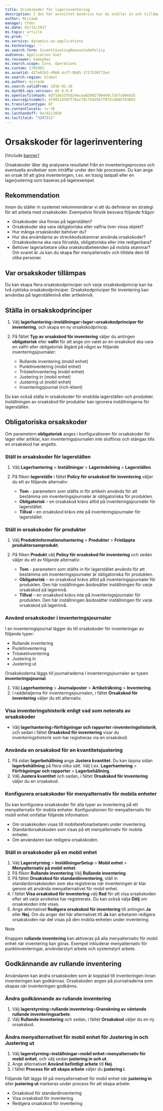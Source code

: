 ```yaml
---
title: Orsakskoder för lagerinventering
description: I det här avsnittet beskrivs hur du ställer in och tillämpar orsakskoder och inventeringsuppgifter.
author: Mirzaab
manager: tfehr
ms.date: 03/15/2017
ms.topic: article
ms.prod: ''
ms.service: dynamics-ax-applications
ms.technology: ''
ms.search.form: InventCountingReasonCodePolicy
audience: Application User
ms.reviewer: kamaybac
ms.search.scope: Core, Operations
ms.custom: 1705903
ms.assetid: 427e01b3-4968-4cff-9b85-1717530f72e4
ms.search.region: Global
ms.author: mirzaab
ms.search.validFrom: 2016-02-28
ms.dyn365.ops.version: AX 8.0.0
ms.openlocfilehash: 6d71de53f5d24ecea03892790449c7a57c60eb55
ms.sourcegitcommit: 4f9912439ff78acf0c754d5bff972c4b85763093
ms.translationtype: HT
ms.contentlocale: sv-SE
ms.lasthandoff: 04/02/2020
ms.locfileid: "3207311"
---
```

# <a name="reason-codes-for-inventory-counting"></a>Orsakskoder för lagerinventering

[!include [banner](../includes/banner.md)]

Orsakskoder låter dig analysera resultatet från en inventeringsprocess och eventuella avvikelser som inträffar under den här processen. Du kan ange en orsak till att göra inventeringen, t.ex. en trasig lastpall eller en lagerjustering som baseras på lagerexempel.

## <a name="recommendation"></a>Rekommendation

Innan du ställer in systemet rekommenderar vi att du definierar en strategi för att arbeta med orsakskoder. Exempelvis försök besvara följande frågor:

- Orsakskoder ska finnas på lagerställen?
- Orsakskoder ska vara obligatoriska eller valfria över vissa objekt?
- Hur många orsakskoder behöver du?
- Hur ska användarna av streckkodsskannrar använda orsakskoder? Orsakskoderna ska vara förvalda, obligatoriska eller inte redigerbara?
- Behöver lagerarbetare olika orakskodbeteenden på mobila skannrar? Om svaret är Ja kan du skapa fler menyalternativ och tilldela dem till olika personer.

## <a name="where-reason-codes-apply"></a>Var orsakskoder tillämpas

Du kan skapa flera orsakskodprinciper och varje orsakskodprincip kan ha två cykliska orsakskodprinciper. Orsakskodprinciper för inventering kan användas på lagerställenivå eller artikelnivå.

## <a name="set-up-reason-code-policies"></a>Ställa in orsakskodprinciper

1. Välj **lagerhantering**\>**inställningar**\>**lager**\>**orsakskodprinciper för inventering**, och skapa en ny orsakskodprincip.
2. På fältet **Typ av orsakskod för inventering** väljer du antingen **obligatorisk** eller **valfri** för att ange om valet av en orsakskod ska vara en valfri eller obligatorisk åtgärd på något av följande inventeringsjournaler:

    - Rullande inventering (mobil enhet)
    - Punktinventering (mobil enhet)
    - Tröskelinventering (mobil enhet)
    - Justering in (mobil enhet)
    - Justering ut (mobil enhet)
    - Inventeringsjournal (rich-klient)

Du kan också ställa in orsakskoder för enskilda lagerställen och produkter. Inställningen av orsakskod för produkter kan ignorera inställningarna för lagerställen.

## <a name="mandatory-reason-codes"></a>Obligatoriska orsakskoder

Om parametern **obligatorisk** anges i konfigurationen för orsakskoder för lager eller artiklar, kan inventeringsjournalen inte slutföras och stängas tills en orsakskod har angetts.

### <a name="set-up-reason-codes-for-warehouses"></a>Ställ in orsakskoder för lagerställen

1. Välj **Lagerhantering** \> **Inställningar** \> **Lagerindelning** \> **Lagerställen**
2. På fliken **lagerställe** i fältet **Policy för orsakskod för inventering** väljer du ett av följande alternativ:

    - **Tom** - parametern som ställts in för artikeln används för att bestämma om inventeringsjournaler är obligatoriska för produkten.
    - **Obligatorisk** – en orsakskod krävs alltid på inventeringsjournaler för lagerstället.
    - **Tillval** – en orsakskod krävs inte på inventeringsjournaler för lagerstället.

### <a name="set-up-reason-codes-for-products"></a>Ställ in orsakskoder för produkter

1. Välj **Produktinformationshantering** \> **Produkter** \> **Frisläppta produktersamprodukt**.
2. På fliken **Produkt** välj **Policy för orsakskod för inventering** och sedan väljer du ett av följande alternativ:

    - **Tom** - parametern som ställts in för lagerstället används för att bestämma om inventeringsjournaler är obligatoriska för produkten.
    - **Obligatorisk** – en orsakskod krävs alltid på inventeringsjournaler för produkten. Den här inställningen åsidosätter inställningen för varje orsakskod på lagernivå.
    - **Tillval** – en orsakskod krävs inte på inventeringsjournaler för produkten. Den här inställningen åsidosätter inställningen för varje orsakskod på lagernivå.

### <a name="use-reason-codes-in-counting-journals"></a>Använd orsakskoder i inventeringsjournaler

I en inventeringsjournal lägger du till orsakskoder för inventeringar av följande typer:

- Rullande inventering
- Punktinventering
- Tröskelinventering
- Justering in
- Justering ut

Orsakskoderna läggs till journalraderna i inventeringsjournaler av typen **inventeringsjournal**.

1. Välj **Lagerhantering** \> **Journalposter** \> **Artikelräkning** \> **Inventering**.
2. I raddetaljerna för inventeringsjournalen, i fältet **Orsakskod för inventering** väljer du ett alternativ.

### <a name="view-the-counting-history-as-its-recorded-by-reason-codes"></a>Visa inventeringshistorik enligt vad som noterats av orsakskoder

- Välj **lagerhantering**\>**förfrågningar och rapporter**\>**inventeringshistorik**, och sedan i fältet **Orsakskod för inventering** visar du inventeringshistorik som har registreras via en orsakskod.

### <a name="use-a-reason-code-for-a-quantity-adjustment"></a>Använda en orsakskod för en kvantitetsjustering

1. På sidan **lagerbehållning** ange **Justera kvantitet**. Du kan öppna sidan **lagerbehållning** på flera olika sätt. Välj t.ex. **Lagerhantering** \> **Förfrågningar och rapporter** \> **Lagerbehållning**.
2. Välj **Justera kvantitet** och sedan, i fältet **Orsakskod för inventering** väljer du en orsakskod.

### <a name="configure-reason-codes-for-mobile-device-menu-items"></a>Konfigurera orsakskoder för menyalternativ för mobila enheter

Du kan konfigurera orsakskoder för alla typer av inventering på ett menyalternativ för mobila enheter. Konfigurationen för menyalternativ för mobil enhet omfattar följande information:

- Om orsakskoden visas till mobiltelefonarbetaren under inventering.
- Standardorsakskoden som visas på ett menyalternativ för mobila enheter.
- Om användaren kan redigera orsakskoden.

### <a name="set-up-reason-codes-on-a-mobile-device"></a>Ställ in orsakskoder på en mobil enhet

1. Välj **Lagerstyrning** \> **InställningarSetup** \> **Mobil enhet** \> **Menyalternativ på mobil enhet**.
2. På fliken **Rullande inventering** Välj **Rullande inventering**.
3. På fältet **Orsakskod för standardinventering**, ställ in standardorsakskoden som ska registreras när inventeringen är klar genom att använda menyalternativet för mobil enhet.
4. I fältet **Visa orsakskod för inventering** välj **Rad** för att visa orsakskoden efter att varje avvikelse har registrerats. Du kan också välja **Dölj** om orsakskoden inte visas.
5. Ange alternativet **Redigera orsakskod för inventering** till antingen **Ja** eller **Nej**. Om du anger det här alternativet till **Ja** kan arbetaren redigera orsakskoden när det visas på den mobila enheten under inventering.

> [!NOTE]
> Knappen **rullande inventering** kan aktiveras på alla menyalternativ för mobil enhet när inventering kan göras. Exempel inkluderar menyalternativ för punktinventeringar, användarstyrt arbete och systemstyrt arbete.

## <a name="cycle-count-approvals"></a>Godkännande av rullande inventering

Användaren kan ändra orsakskoden som är kopplad till inventeringen innan inventeringen kan godkännas. Orsakskoden anges på journalraderna som skapas när inventeringen godkänns.

### <a name="modify-cycle-count-approvals"></a>Ändra godkännande av rullande inventering

1. Välj **lagerstyrning**\>**rullande inventering**\>**Granskning av väntande rullande inventeringsarbete**.
2. Välj **Rullande inventering** och sedan, i fältet **Orsakskod** väljer du en ny orsakskod.

### <a name="modify-the-mobile-device-menu-item-for-adjustment-in-and-adjustment-out"></a>Ändra menyalternativet för mobil enhet för Justering in och Justering ut

1. Välj **lagerstyrning**\>**inställningar**\>**mobil enhet**\>**menyalternativ för mobil enhet**, och välj sedan **justering in och ut**.
2. Ange alternativet **Använd befintligt arbete** till **Nej**.
3. I fältet **Process för att skapa arbete** väljer du **justering i**.

Följande fält läggs till på menyalternativet för mobil enhet när **justering in** eller **justering ut** markeras under process för att skapa arbete:

- Orsakskod för standardinventering
- Visa orsakskod för inventering
- Redigera orsakskod för inventering
